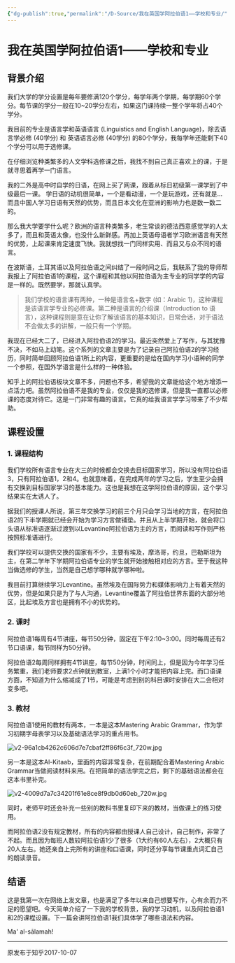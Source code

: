 ```yaml
---
{"dg-publish":true,"permalink":"/D-Source/我在英国学阿拉伯语1——学校和专业/","created":"2024-01-28T21:12:53.518+08:00"}
---
```


# 我在英国学阿拉伯语1——学校和专业

## 背景介绍

我们大学的学分设置是每年要修满120个学分，每学年两个学期，每学期60个学分。每节课的学分一般在10~20学分左右，如果这门课持续一整个学年将占40个学分。

  

我目前的专业是语言学和英语语言 (Linguistics and English Language)，除去语言学必修 (40学分) 和 英语语言必修 (40学分) 的80个学分，我每学年还能剩下40个学分可以用于选修课。

  

在仔细浏览种类繁多的人文学科选修课之后，我找不到自己真正喜欢上的课，于是就寻思着再学一门语言。

  

我的二外是高中时自学的日语，在网上买了网课，跟着从标日初级第一课学到了中级最后一课。 学日语的动机很简单，一个是看动漫，一个是玩游戏，还有就是... 而且中国人学习日语有天然的优势，而且日本文化在亚洲的影响力也是数一数二的。

  

那么我大学要学什么呢？欧洲的语言种类繁多，老生常谈的德法西意感觉学的人太多了，而且和英语太像，也没什么新鲜感。再加上英语母语者学习欧洲语言有天然的优势，上起课来肯定速度飞快。我就想找一门同样实用、而且又与众不同的语言。

  

在波斯语，土耳其语以及阿拉伯语之间纠结了一段时间之后，我联系了我的导师帮我报上了阿拉伯语1的课程，这个课程和其他以阿拉伯语为主专业的同学学的内容是一样的。既然要学，那就认真学。

  

> 我们学校的语言课有两种，一种是语言名+数字 (如：Arabic 1)，这种课程是该语言学专业的必修课。第二种是语言的介绍课（Introduction to 语言），这种课程则是意在让你了解该语言的基本知识，日常会话，对于语法不会做太多的讲解，一般只有一个学期。

  

我现在已经大二了，已经进入阿拉伯语2的学习。最近突然爱上了写作，与其犹豫不决，不如马上动笔。这个系列的文章主要是为了记录自己阿拉伯语2的学习经历，同时简单回顾阿拉伯语1所上的内容，更重要的是给在国内学习小语种的同学一个参照，在国外学语言是什么样的一种体验。

  

知乎上的阿拉伯语板块文章不多，问题也不多，希望我的文章能给这个地方增添一点活力吧。虽然阿拉伯语不是我的专业，仅仅是我的选修课，但是我一直都以必修课的态度对待它。这是一门非常有趣的语言。它真的给我语言学学习带来了不少帮助。

  

## 课程设置

### 1. 课程结构

我们学校所有语言专业在大三的时候都会交换去目标国家学习，所以没有阿拉伯语3，只有阿拉伯语1，2和4。也就意味着，在完成两年的学习之后，学生至少会拥有交换到目标国家学习的基本能力。这也是我想在这学阿拉伯语的原因，这个学习结果实在太诱人了。

  

据我们的授课人所说，第三年交换学习的前三个月只会学习当地的方言，在阿拉伯语2的下半学期就已经会开始为学习方言做铺垫。并且从上半学期开始，就会将口头语从标准语逐渐过渡到以Levantine阿拉伯语为主的方言，而阅读和写作则严格按照标准语进行。

  

我们学校可以提供交换的国家有不少，主要有埃及，摩洛哥，约旦，巴勒斯坦为主，在第二学年下学期阿拉伯语专业的学生就开始接触相对应的方言。至于我这种当做选修的学生，当然是自己想学哪种就学哪种啦。

  

我目前打算继续学习Levantine。虽然埃及在国际势力和媒体影响力上有着天然的优势，但是如果只是为了与人沟通，Levantine覆盖了阿拉伯世界东面的大部分地区，比起埃及方言也是拥有不小的优势的。

  

### 2. 课时

阿拉伯语1每周有4节讲座，每节50分钟，固定在下午2:10~3:00。同时每周还有2节口语课，每节同样为50分钟。

  

阿拉伯语2每周同样拥有4节讲座，每节50分钟，时间同上，但是因为今年学习任务繁重，我们老师要求2点钟就到教室，上满1个小时才能把内容上完。而口语课方面，不知道为什么缩减成了1节，可能是考虑到别的科目课时安排在大二会相对变多吧。

  

### 3. 教材

阿拉伯语1使用的教材有两本，一本是这本Mastering Arabic Grammar，作为学习初期字母表学习以及基础语法学习的重点用书。

![v2-96a1cb4262c606d7e7cbaf2ff86f6c3f_720w.jpg](/img/user/B-Attachment/v2-96a1cb4262c606d7e7cbaf2ff86f6c3f_720w.jpg)


另一本是这本Al-Kitaab，里面的内容非常复杂，在前期配合着Mastering Arabic Grammar当做阅读材料来用。在把简单的语法学完之后，剩下的基础语法都会在这本书里补完。

![v2-4009d7a7c34201f61e8ce8f9db0d60eb_720w.jpg](/img/user/B-Attachment/v2-4009d7a7c34201f61e8ce8f9db0d60eb_720w.jpg)

同时，老师平时还会补充一些别的教科书里复印下来的教材，当做课上的练习使用。


而阿拉伯语2没有规定教材，所有的内容都由授课人自己设计，自己制作，非常了不起。而且因为每班人数较阿拉伯语1少了很多（1大约有60人左右），2大概只有20人左右。她还亲自上完所有的讲座和口语课，同时还分享每节课重点词汇自己的朗读录音。

  

## 结语

这是我第一次在网络上发文章，也是满足了多年以来自己想要写作，心有余而力不足的愿望吧。今天简单介绍了一下我的学校背景，我的学习动机，以及阿拉伯语1和2的课程设置。下一篇会讲阿拉伯语1我们具体学了哪些语法和内容。

Ma' al-sālamah!

---
原发布于知乎2017-10-07